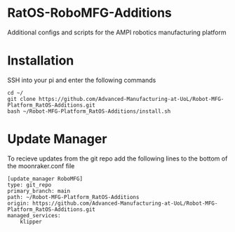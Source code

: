 # RatOS-RoboMFG-Additions
Additional configs and scripts for the AMPI robotics manufacturing platform

# Installation
SSH into your pi and enter the following commands

```
cd ~/
git clone https://github.com/Advanced-Manufacturing-at-UoL/Robot-MFG-Platform_RatOS-Additions.git
bash ~/Robot-MFG-Platform_RatOS-Additions/install.sh
```

# Update Manager
To recieve updates from the git repo add the following lines to the bottom of the moonraker.conf file

```
[update_manager RoboMFG]
type: git_repo
primary_branch: main
path: ~/Robot-MFG-Platform_RatOS-Additions
origin: https://github.com/Advanced-Manufacturing-at-UoL/Robot-MFG-Platform_RatOS-Additions.git
managed_services:
	klipper
```
